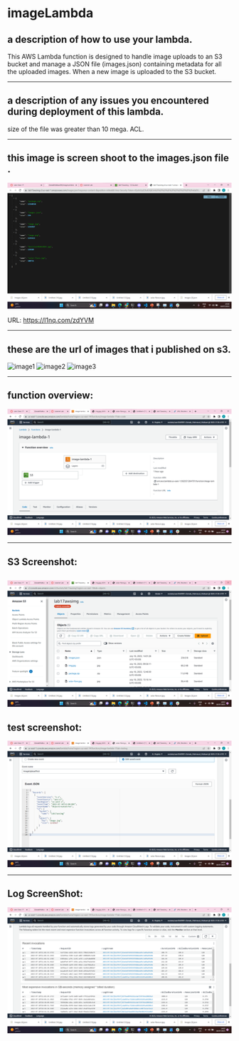 # imageLambda

## a description of how to use your lambda.
This AWS Lambda function is designed to handle image uploads to an S3 bucket and manage a JSON file (images.json) containing metadata for all the uploaded images. When a new image is uploaded to the S3 bucket.

-----------------------

## a description of any issues you encountered during deployment of this lambda.
size of the file  was greater than 10 mega.
ACL. 

------------------------
## this image is screen shoot to the images.json file .
![Alt text](image.png)

URL: https://l1nq.com/zdYVM

------------------------------------
## these are the url of images that i published on s3.
![image1](https://lab17awsimg.s3.amazonaws.com/img.jpg)
![image2](https://lab17awsimg.s3.amazonaws.com/solar-flare.jpg)
![image3](https://lab17awsimg.s3.amazonaws.com/Untitled+(11).jpg)

-------------------------------------------
## function overview:
![Alt text](image-2.png)

-----

## S3 Screenshot: 
![Alt text](image-1.png)
 -------
 ## test screenshot:

 ![Alt text](image-3.png)

---------
## Log ScreenShot:

![Alt text](image-4.png)
